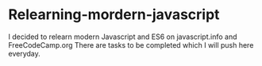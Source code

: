 # Relearning-mordern-javascript
I decided to relearn modern Javascript and ES6 on javascript.info and FreeCodeCamp.org There are tasks to be completed which I will push here everyday.
